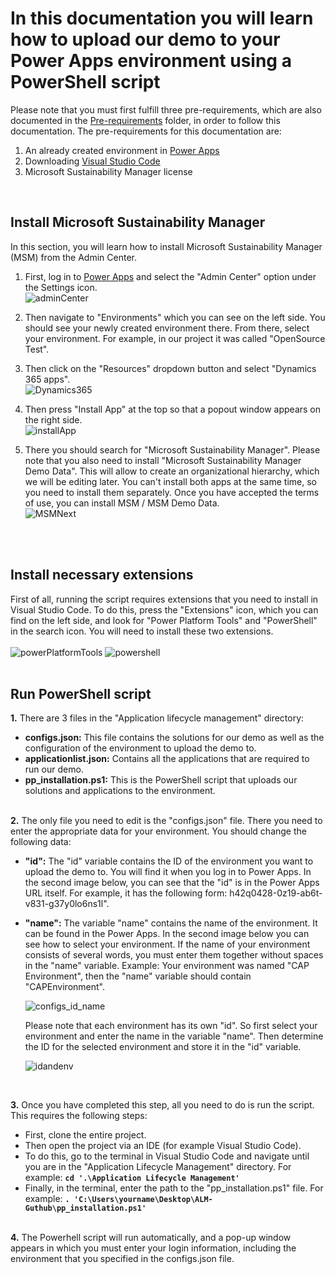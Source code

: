 # In this documentation you will learn how to upload our demo to your Power Apps environment using a PowerShell script

Please note that you must first fulfill three pre-requirements, which are also documented in the [Pre-requirements](https://github.com/shbxio/CAP/tree/main/Pre-Requirements) folder, in order to follow this documentation. The pre-requirements for this documentation are: 
1. An already created environment in [Power Apps](https://make.powerapps.com/)
2. Downloading [Visual Studio Code](https://code.visualstudio.com/download)
3. Microsoft Sustainability Manager license
<br />

## Install Microsoft Sustainability Manager
In this section, you will learn how to install Microsoft Sustainability Manager (MSM) from the Admin Center.

1. First, log in to [Power Apps](https://make.powerapps.com/) and select the "Admin Center" option under the Settings icon. <br />
![adminCenter](https://github.com/shbxio/CAP/assets/43991954/03805f13-8547-457d-bb5e-cc16c677952e)

2. Then navigate to "Environments" which you can see on the left side. You should see your newly created environment there. From there, select your environment. For example, in our project it was called "OpenSource Test". <br />

3. Then click on the "Resources" dropdown button and select "Dynamics 365 apps". <br />
![Dynamics365](https://github.com/shbxio/CAP/assets/43991954/1baa4d28-87b7-4b22-93fd-c679116e1d6b)

4. Then press "Install App" at the top so that a popout window appears on the right side. <br />
![installApp](https://github.com/shbxio/CAP/assets/43991954/c0da1a80-e366-4990-b1f1-79b3c87e8bbe)

5. There you should search for "Microsoft Sustainability Manager". Please note that you also need to install "Microsoft Sustainability Manager Demo Data". This will allow to create an organizational hierarchy, which we will be editing later. You can't install both apps at the same time, so you need to install them separately. Once you have accepted the terms of use, you can install MSM / MSM Demo Data. <br />
![MSMNext](https://github.com/shbxio/CAP/assets/43991954/fd3f278e-ff8e-4185-8f5f-0ebe532f714d)
<br />
<br />

## Install necessary extensions
First of all, running the script requires extensions that you need to install in Visual Studio Code. To do this, press the "Extensions" icon, which you can find on the left side, and look for "Power Platform Tools" and "PowerShell" in the search icon. You will need to install these two extensions. <br /> <br />
![powerPlatformTools](https://github.com/shbxio/CAP/assets/43991954/f9ac37db-ae9a-46ca-9e77-af85966d656a)
![powershell](https://github.com/shbxio/CAP/assets/43991954/0dd35c2d-6afe-4055-bb13-a57cf0b7cda4)
<br />
<br />

## Run PowerShell script

**1.** There are 3 files in the "Application lifecycle management" directory:

- **configs.json:** This file contains the solutions for our demo as well as the configuration of the environment to upload the demo to. 
- **applicationlist.json:** Contains all the applications that are required to run our demo.
- **pp_installation.ps1:** This is the PowerShell script that uploads our solutions and applications to the environment.
<br><br>

**2.** The only file you need to edit is the "configs.json" file. There you need to enter the appropriate data for your environment. You should change the following 
data:

- **"id":** The "id" variable contains the ID of the environment you want to upload the demo to. You will find it when you log in to Power Apps. In the second  image below, you can see that the "id" is in the Power Apps URL itself. For example, it has the following form: h42q0428-0z19-ab6t-v831-g37y0lo6ns1l".

- **"name":** The variable "name" contains the name of the environment. It can be found in the Power Apps. In the second image below you can see how to select your environment. If the name of your environment consists of several words, you must enter them together without spaces in the "name" variable. Example: Your environment was named "CAP Environment", then the "name" variable should contain "CAPEnvironment".

  ![configs_id_name](https://github.com/shbxio/CAP/assets/43991954/70054873-a0d6-4179-b7eb-6e9afa26fc66)

  Please note that each environment has its own "id". So first select your environment and enter the name in the variable "name". Then determine the ID for the selected environment and store it in the "id" variable.

  ![idandenv](https://github.com/shbxio/CAP/assets/43991954/e63c8d7e-7d87-4110-a769-7fa5cca791f0)
<br>

**3.** Once you have completed this step, all you need to do is run the script. This requires the following steps:
- First, clone the entire project.
- Then open the project via an IDE (for example Visual Studio Code).
- To do this, go to the terminal in Visual Studio Code and navigate until you are in the "Application Lifecycle Management" directory. For example: **`cd '.\Application Lifecycle Management'`**
- Finally, in the terminal, enter the path to the "pp_installation.ps1" file. For example: **`. 'C:\Users\yourname\Desktop\ALM-Guthub\pp_installation.ps1'`**
<br><br>

**4.** The Powerhell script will run automatically, and a pop-up window appears in which you must enter your login information, including the environment that you specified in the configs.json file.

